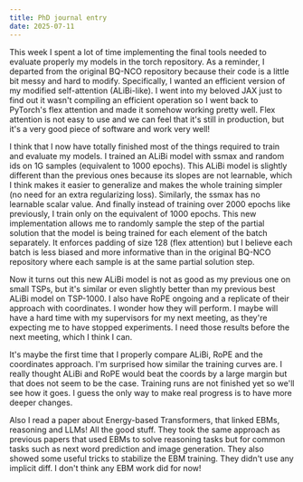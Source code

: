 ```yaml
---
title: PhD journal entry
date: 2025-07-11
---
```


This week I spent a lot of time implementing the final tools needed to evaluate properly my models
in the torch repository. As a reminder, I departed from the original BQ-NCO repository because their
code is a little bit messy and hard to modify. Specifically, I wanted an efficient version of my
modified self-attention (ALiBi-like). I went into my beloved JAX just to find out it wasn't
compiling an efficient operation so I went back to PyTorch's flex attention and made it somehow
working pretty well. Flex attention is not easy to use and we can feel that it's still in
production, but it's a very good piece of software and work very well!

I think that I now have totally finished most of the things required to train and evaluate my
models. I trained an ALiBi model with ssmax and random ids on 1G samples (equivalent to 1000
epochs). This ALiBi model is slightly different than the previous ones because its slopes are not
learnable, which I think makes it easier to generalize and makes the whole training simpler (no need
for an extra regularizing loss). Similarly, the ssmax has no learnable scalar value. And finally
instead of training over 2000 epochs like previously, I train only on the equivalent of 1000 epochs.
This new implementation allows me to randomly sample the step of the partial solution that the model
is being trained for each element of the batch separately. It enforces padding of size 128 (flex
attention) but I believe each batch is less biased and more informative than in the original BQ-NCO
repository where each sample is at the same partial solution step.

Now it turns out this new ALiBi model is not as good as my previous one on small TSPs, but it's
similar or even slightly better than my previous best ALiBi model on TSP-1000. I also have RoPE
ongoing and a replicate of their approach with coordinates. I wonder how they will perform. I maybe
will have a hard time with my supervisors for my next meeting, as they're expecting me to have
stopped experiments. I need those results before the next meeting, which I think I can.

It's maybe the first time that I properly compare ALiBi, RoPE and the coordinates approach. I'm
surprised how similar the training curves are. I really thought ALiBi and RoPE would beat the coords
by a large margin but that does not seem to be the case. Training runs are not finished yet so we'll
see how it goes. I guess the only way to make real progress is to have more deeper changes.

Also I read a paper about Energy-based Transformers, that linked EBMs, reasoning and LLMs! All the
good stuff. They took the same approach as previous papers that used EBMs to solve reasoning tasks
but for common tasks such as next word prediction and image generation. They also showed some useful
tricks to stabilize the EBM training. They didn't use any implicit diff. I don't think any EBM work
did for now!
